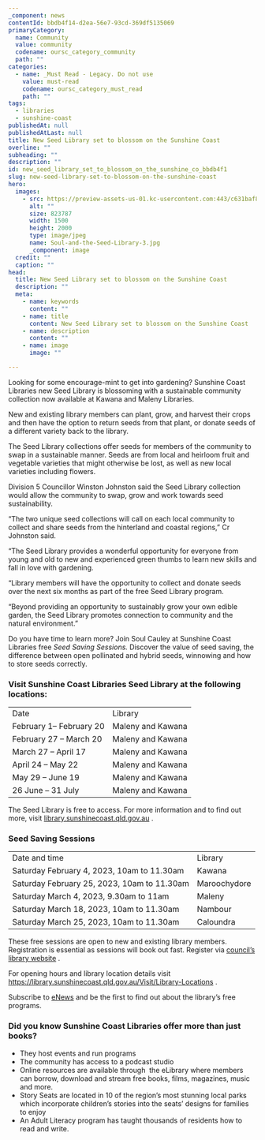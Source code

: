 ```yaml
---
_component: news
contentId: bbdb4f14-d2ea-56e7-93cd-369df5135069
primaryCategory:
  name: Community
  value: community
  codename: oursc_category_community
  path: ""
categories:
  - name: _Must Read - Legacy. Do not use
    value: must-read
    codename: oursc_category_must_read
    path: ""
tags:
  - libraries
  - sunshine-coast
publishedAt: null
publishedAtLast: null
title: New Seed Library set to blossom on the Sunshine Coast
overline: ""
subheading: ""
description: ""
id: new_seed_library_set_to_blossom_on_the_sunshine_co_bbdb4f1
slug: new-seed-library-set-to-blossom-on-the-sunshine-coast
hero:
  images:
    - src: https://preview-assets-us-01.kc-usercontent.com:443/c631baf8-1b46-001f-580c-d0001b68b4a8/d5890f01-bbb0-44fb-9c65-7c5d92bdd181/Soul-and-the-Seed-Library-3.jpg
      alt: ""
      size: 823787
      width: 1500
      height: 2000
      type: image/jpeg
      name: Soul-and-the-Seed-Library-3.jpg
      _component: image
  credit: ""
  caption: ""
head:
  title: New Seed Library set to blossom on the Sunshine Coast
  description: ""
  meta:
    - name: keywords
      content: ""
    - name: title
      content: New Seed Library set to blossom on the Sunshine Coast
    - name: description
      content: ""
    - name: image
      image: ""

---
```

Looking for some encourage-mint to get into gardening? Sunshine Coast Libraries new Seed Library is blossoming with a sustainable community collection now available at Kawana and Maleny Libraries.

New and existing library members can plant, grow, and harvest their crops and then have the option to return seeds from that plant, or donate seeds of a different variety back to the library.

The Seed Library collections offer seeds for members of the community to swap in a sustainable manner. Seeds are from local and heirloom fruit and vegetable varieties that might otherwise be lost, as well as new local varieties including flowers.

Division 5 Councillor Winston Johnston said the Seed Library collection would allow the community to swap, grow and work towards seed sustainability.

“The two unique seed collections will call on each local community to collect and share seeds from the hinterland and coastal regions,” Cr Johnston said.

“The Seed Library provides a wonderful opportunity for everyone from young and old to new and experienced green thumbs to learn new skills and fall in love with gardening.

“Library members will have the opportunity to collect and donate seeds over the next six months as part of the free Seed Library program.

“Beyond providing an opportunity to sustainably grow your own edible garden, the Seed Library promotes connection to community and the natural environment.”

Do you have time to learn more? Join Soul Cauley at Sunshine Coast Libraries free *Seed Saving Sessions.* Discover the value of seed saving, the difference between open pollinated and hybrid seeds, winnowing and how to store seeds correctly.

### **Visit Sunshine Coast Libraries Seed Library at the following locations:**

|                         |                   |
| ----------------------- | ----------------- |
| Date                    | Library           |
| February 1– February 20 | Maleny and Kawana |
| February 27 – March 20  | Maleny and Kawana |
| March 27 – April 17     | Maleny and Kawana |
| April 24 – May 22       | Maleny and Kawana |
| May 29 – June 19        | Maleny and Kawana |
| 26 June – 31 July       | Maleny and Kawana |

The Seed Library is free to access. For more information and to find out more, visit [library.sunshinecoast.qld.gov.au](https://library.sunshinecoast.qld.gov.au/)
.

### **Seed Saving Sessions**

|                                             |              |
| ------------------------------------------- | ------------ |
| Date and time                               | Library      |
| Saturday February 4, 2023, 10am to 11.30am  | Kawana       |
| Saturday February 25, 2023, 10am to 11.30am | Maroochydore |
| Saturday March 4, 2023, 9.30am to 11am      | Maleny       |
| Saturday March 18, 2023, 10am to 11.30am    | Nambour      |
| Saturday March 25, 2023, 10am to 11.30am    | Caloundra    |

These free sessions are open to new and existing library members. Registration is essential as sessions will book out fast. Register via [council’s library website](https://library.sunshinecoast.qld.gov.au/)
.

For opening hours and library location details visit <https://library.sunshinecoast.qld.gov.au/Visit/Library-Locations>
&#x20;.

Subscribe to [eNews](https://www.sbm21.com/SunshineCoastRegionalCouncil/subscribe.cfm)
&#x20;and be the first to find out about the library’s free programs.

### **Did you know Sunshine Coast Libraries offer more than just books?**

*   They host events and run programs
*   The community has access to a podcast studio
*   Online resources are available through  the eLibrary where members can borrow, download and stream free books, films, magazines, music and more.
*   Story Seats are located in 10 of the region’s most stunning local parks which incorporate children’s stories into the seats’ designs for families to enjoy
*   An Adult Literacy program has taught thousands of residents how to read and write.
